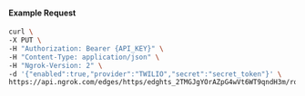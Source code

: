 <!-- Code generated for API Clients. DO NOT EDIT. -->

#### Example Request

```bash
curl \
-X PUT \
-H "Authorization: Bearer {API_KEY}" \
-H "Content-Type: application/json" \
-H "Ngrok-Version: 2" \
-d '{"enabled":true,"provider":"TWILIO","secret":"secret_token"}' \
https://api.ngrok.com/edges/https/edghts_2TMGJgYOrAZpG4wVt6WT9qndH3m/routes/edghtsrt_2TMGJjRd0eMDFnaAPTqfln3WC6m/webhook_verification
```
